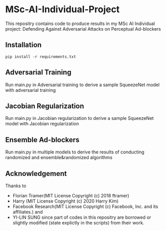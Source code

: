 # MSc-AI-Individual-Project
This repositry contains code to produce results in my MSc AI Individual project: Defending Against Adversarial Attacks on Perceptual Ad-blockers

## Installation
```
pip install -r requirements.txt
```
## Adversarial Training
Run main.py in Adversarial training to derive a sample SqueezeNet model with adversarial training
## Jacobian Regularization
Run main.py in Jacobian regularization to derive a sample SqueezeNet model with Jacobian regularization
## Ensemble Ad-blockers
Run main.py in multiple models to derive the results of conducting randomized and ensemble&randomized algorithms
## Acknowledgement
Thanks to 
* Florian Tramer(MIT License Copyright (c) 2018 ftramer) 
* Harry (MIT License Copyright (c) 2020 Harry Kim)
* Facebook Research(MIT License Copyright (c) Facebook, Inc. and its affiliates.) and
* YI-LIN SUNG
since part of codes in this repositry are borrowed or slightly modified (state explictly in the scripts) from their work.
